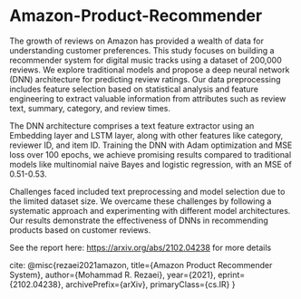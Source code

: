 # Amazon-Product-Recommender
The growth of reviews on Amazon has provided a wealth of data for understanding customer preferences. This study focuses on building a recommender system for digital music tracks using a dataset of 200,000 reviews. We explore traditional models and propose a deep neural network (DNN) architecture for predicting review ratings. Our data preprocessing includes feature selection based on statistical analysis and feature engineering to extract valuable information from attributes such as review text, summary, category, and review times.

The DNN architecture comprises a text feature extractor using an Embedding layer and LSTM layer, along with other features like category, reviewer ID, and item ID. Training the DNN with Adam optimization and MSE loss over 100 epochs, we achieve promising results compared to traditional models like multinomial naive Bayes and logistic regression, with an MSE of 0.51-0.53.


Challenges faced included text preprocessing and model selection due to the limited dataset size. We overcame these challenges by following a systematic approach and experimenting with different model architectures. Our results demonstrate the effectiveness of DNNs in recommending products based on customer reviews.


See the report here: https://arxiv.org/abs/2102.04238 for more details


cite:
@misc{rezaei2021amazon,
      title={Amazon Product Recommender System}, 
      author={Mohammad R. Rezaei},
      year={2021},
      eprint={2102.04238},
      archivePrefix={arXiv},
      primaryClass={cs.IR}
}
